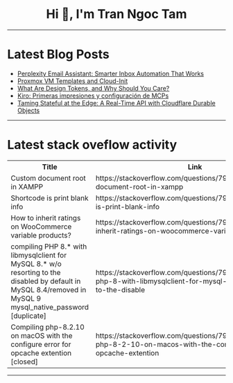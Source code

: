 <h1 align="center">Hi 👋, I'm Tran Ngoc Tam</h1>

---

# Latest Blog Posts 
<!-- BLOG-POST-LIST:START -->
- [Perplexity Email Assistant: Smarter Inbox Automation That Works](https://dev.to/alifar/perplexity-email-assistant-smarter-inbox-automation-that-works-ocl)
- [Proxmox VM Templates and Cloud-Init](https://dev.to/codecave_pro/proxmox-vm-templates-and-cloud-init-1364)
- [What Are Design Tokens, and Why Should You Care?](https://dev.to/fylgja/what-are-design-tokens-and-why-should-you-care-289c)
- [Kiro: Primeras impresiones y configuración de MCPs](https://dev.to/aws-espanol/kiro-primeras-impresiones-y-configuracion-de-mcps-4nfc)
- [Taming Stateful at the Edge: A Real-Time API with Cloudflare Durable Objects](https://dev.to/adrai/taming-stateful-at-the-edge-a-real-time-api-with-cloudflare-durable-objects-57dm)
<!-- BLOG-POST-LIST:END -->

---

# Latest stack oveflow activity
<table>
  <tr><th>Title</th><th>Link</th></tr>
  <!-- STACKOVERFLOW:START --><tr><td>Custom document root in XAMPP</td><td>https://stackoverflow.com/questions/79771987/custom-document-root-in-xampp</td></tr><tr><td>Shortcode is print blank info</td><td>https://stackoverflow.com/questions/79771845/shortcode-is-print-blank-info</td></tr><tr><td>How to inherit ratings on WooCommerce variable products?</td><td>https://stackoverflow.com/questions/79771780/how-to-inherit-ratings-on-woocommerce-variable-products</td></tr><tr><td>compiling PHP 8.* with libmysqlclient for MySQL 8.* w/o resorting to the disabled by default in MySQL 8.4/removed in MySQL 9 mysql_native_password [duplicate]</td><td>https://stackoverflow.com/questions/79771761/compiling-php-8-with-libmysqlclient-for-mysql-8-w-o-resorting-to-the-disable</td></tr><tr><td>Compiling php-8.2.10 on macOS with the configure error for opcache extention [closed]</td><td>https://stackoverflow.com/questions/79771743/compiling-php-8-2-10-on-macos-with-the-configure-error-for-opcache-extention</td></tr><!-- STACKOVERFLOW:END -->
</table>

---


